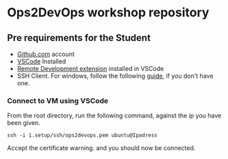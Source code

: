 # Ops2DevOps workshop repository

## Pre requirements for the Student

- [Github.com](www.github.com) account
- [VSCode](https://code.visualstudio.com/Download) Installed
- [Remote Development extension](https://marketplace.visualstudio.com/items?itemName=ms-vscode-remote.vscode-remote-extensionpack) installed in VSCode
- SSH Client. For windows, follow the following [guide](https://docs.microsoft.com/en-gb/windows-server/administration/openssh/openssh_install_firstuse), if you don't have one. 

### Connect to VM using VSCode

From the root directory, run the following command, against the ip you have been given.

`ssh -i 1.setup/ssh/ops2devops.pem ubuntu@Ipadress `

Accept the certificate warning. and you should now be connected.

